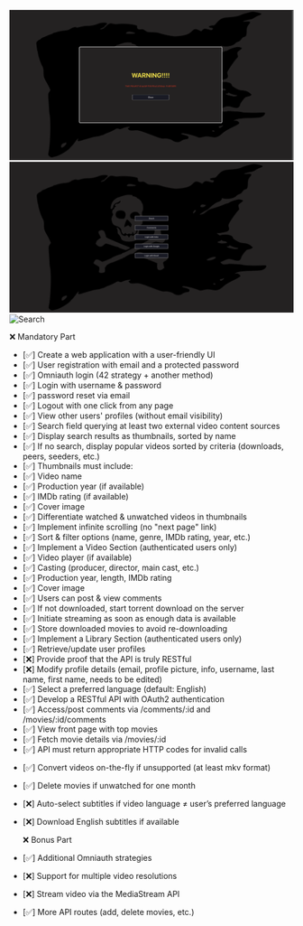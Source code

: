 ![EducationalPurpose](./doc/educationalPurpose.png)
![Login](./doc/login.png)
![Search](./doc/search.png)

❌ Mandatory Part

- [✅] Create a web application with a user-friendly UI
- [✅] User registration with email and a protected password
- [✅] Omniauth login (42 strategy + another method)
- [✅] Login with username & password
- [✅] password reset via email
- [✅] Logout with one click from any page
- [✅] View other users' profiles (without email visibility)
- [✅] Search field querying at least two external video content sources
- [✅] Display search results as thumbnails, sorted by name
- [✅] If no search, display popular videos sorted by criteria (downloads, peers, seeders, etc.)
- [✅] Thumbnails must include:
- [✅] Video name
- [✅] Production year (if available)
- [✅] IMDb rating (if available)
- [✅] Cover image
- [✅] Differentiate watched & unwatched videos in thumbnails
- [✅] Implement infinite scrolling (no "next page" link)
- [✅] Sort & filter options (name, genre, IMDb rating, year, etc.)
- [✅] Implement a Video Section (authenticated users only)
- [✅] Video player (if available)
- [✅] Casting (producer, director, main cast, etc.)
- [✅] Production year, length, IMDb rating
- [✅] Cover image
- [✅] Users can post & view comments
- [✅] If not downloaded, start torrent download on the server
- [✅] Initiate streaming as soon as enough data is available
- [✅] Store downloaded movies to avoid re-downloading
- [✅] Implement a Library Section (authenticated users only)
- [✅] Retrieve/update user profiles
- [❌] Provide proof that the API is truly RESTful
- [❌] Modify profile details (email, profile picture, info, username, last name, first name, needs to be edited)
- [✅] Select a preferred language (default: English)
- [✅] Develop a RESTful API with OAuth2 authentication
- [✅] Access/post comments via /comments/:id and /movies/:id/comments
- [✅] View front page with top movies
- [✅] Fetch movie details via /movies/:id
- [✅] API must return appropriate HTTP codes for invalid calls
<!-- TODO  archive.org use mp4 always. there is no point for this check-->
- [✅] Convert videos on-the-fly if unsupported (at least mkv format) 
- [✅] Delete movies if unwatched for one month
- [❌] Auto-select subtitles if video language ≠ user’s preferred language
- [❌] Download English subtitles if available

  ❌ Bonus Part

- [✅] Additional Omniauth strategies
- [❌] Support for multiple video resolutions
- [❌] Stream video via the MediaStream API
- [✅] More API routes (add, delete movies, etc.)
